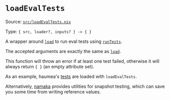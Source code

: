 # `loadEvalTests`

Source: [`src/loadEvalTests.nix`](https://github.com/nix-community/haumea/blob/main/src/loadEvalTests.nix)

Type: `{ src, loader?, inputs? } -> { }`

A wrapper around [`load`] to run eval tests using
[`runTests`](https://nixos.org/manual/nixpkgs/unstable/#function-library-lib.debug.runTests).

The accepted arguments are exactly the same as [`load`].

This function will throw an error if at least one test failed,
otherwise it will always return `{ }` (an empty attribute set).

As an example, haumea's [tests](https://github.com/nix-community/haumea/tree/main/tests)
are loaded with `loadEvalTests`.

Alternatively, [namaka](https://github.com/nix-community/namaka)
provides utilities for snapshot testing,
which can save you some time from writing reference values.

[`load`]: load.html
